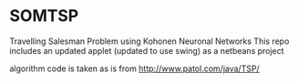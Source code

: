 SOMTSP
======

Travelling Salesman Problem using Kohonen Neuronal Networks
This repo includes an updated applet (updated to use swing) as a netbeans project

algorithm code is taken as is from http://www.patol.com/java/TSP/
